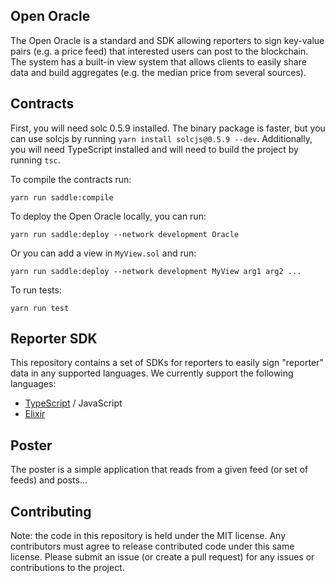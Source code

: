 
## Open Oracle

The Open Oracle is a standard and SDK allowing reporters to sign key-value pairs (e.g. a price feed) that interested users can post to the blockchain. The system has a built-in view system that allows clients to easily share data and build aggregates (e.g. the median price from several sources).

## Contracts

First, you will need solc 0.5.9 installed. The binary package is faster, but you can use solcjs by running `yarn install solcjs@0.5.9 --dev`. Additionally, you will need TypeScript installed and will need to build the project by running `tsc`.

To compile the contracts run:

```
yarn run saddle:compile
```

To deploy the Open Oracle locally, you can run:

```
yarn run saddle:deploy --network development Oracle
```

Or you can add a view in `MyView.sol` and run:

```
yarn run saddle:deploy --network development MyView arg1 arg2 ...
```

To run tests:

```
yarn run test
```

## Reporter SDK

This repository contains a set of SDKs for reporters to easily sign "reporter" data in any supported languages. We currently support the following languages:

  * [TypeScript](./sdk/typescript/README.md) / JavaScript
  * [Elixir](./sdk/typescript/README.md)

## Poster

The poster is a simple application that reads from a given feed (or set of feeds) and posts...

## Contributing

Note: the code in this repository is held under the MIT license. Any contributors must agree to release contributed code under this same license. Please submit an issue (or create a pull request) for any issues or contributions to the project.
